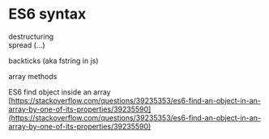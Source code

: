 
# ES6 syntax

  
destructuring  
spread (...)  
  
  
backticks (aka fstring in js)  
  
array methods



ES6 find object inside an array [https://stackoverflow.com/questions/39235353/es6-find-an-object-in-an-array-by-one-of-its-properties/39235590](https://stackoverflow.com/questions/39235353/es6-find-an-object-in-an-array-by-one-of-its-properties/39235590)  
